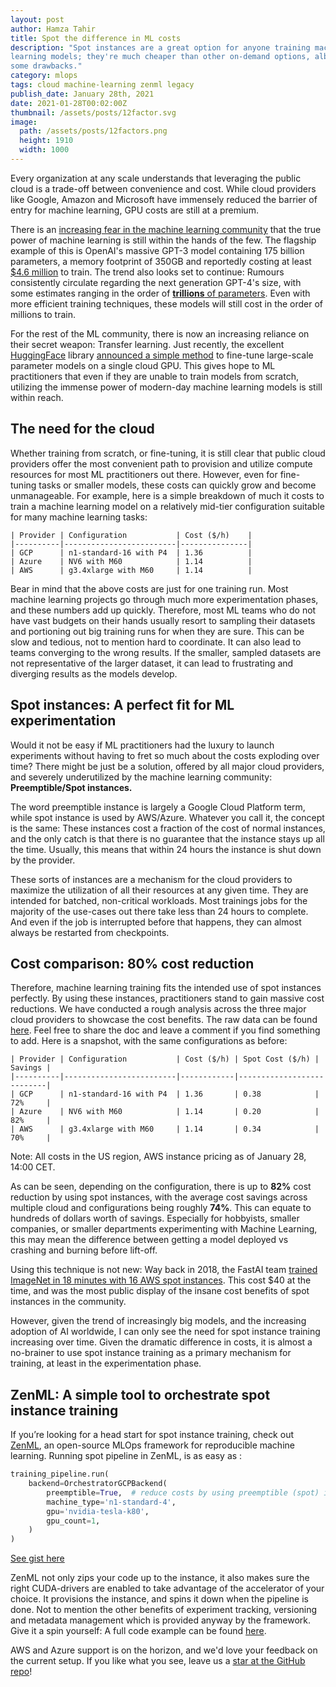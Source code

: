 ```yaml
---
layout: post
author: Hamza Tahir
title: Spot the difference in ML costs
description: "Spot instances are a great option for anyone training machine
learning models; they're much cheaper than other on-demand options, albeit with
some drawbacks."
category: mlops
tags: cloud machine-learning zenml legacy
publish_date: January 28th, 2021
date: 2021-01-28T00:02:00Z
thumbnail: /assets/posts/12factor.svg
image:
  path: /assets/posts/12factors.png
  height: 1910
  width: 1000
---
```


Every organization at any scale understands that leveraging the public cloud is
a trade-off between convenience and cost. While cloud providers like Google,
Amazon and Microsoft have immensely reduced the barrier of entry for machine
learning, GPU costs are still at a premium.

There is an
[increasing fear in the machine learning community](https://venturebeat.com/2020/06/01/ai-machine-learning-openai-gpt-3-size-isnt-everything/)
that the true power of machine learning is still within the hands of the few.
The flagship example of this is OpenAI's massive GPT-3 model containing 175
billion parameters, a memory footprint of 350GB and reportedly costing at least
[$4.6 million](https://lambdalabs.com/blog/demystifying-gpt-3/) to train. The
trend also looks set to continue: Rumours consistently circulate regarding the
next generation GPT-4's size, with some estimates ranging in the order of
[**trillions** of parameters](https://www.metaculus.com/questions/4852/how-many-parameters-will-gpt-4-have-if-it-is-released-in-billions-of-parameters/).
Even with more efficient training techniques, these models will still cost in
the order of millions to train.

For the rest of the ML community, there is now an increasing reliance on their
secret weapon: Transfer learning. Just recently, the excellent
[HuggingFace](https://huggingface.co/) library
[announced a simple method](https://twitter.com/huggingface/status/1351560093658198022)
to fine-tune large-scale parameter models on a single cloud GPU. This gives hope
to ML practitioners that even if they are unable to train models from scratch,
utilizing the immense power of modern-day machine learning models is still
within reach.

## The need for the cloud

Whether training from scratch, or fine-tuning, it is still clear that public
cloud providers offer the most convenient path to provision and utilize compute
resources for most ML practitioners out there. However, even for fine-tuning
tasks or smaller models, these costs can quickly grow and become unmanageable.
For example, here is a simple breakdown of much it costs to train a machine
learning model on a relatively mid-tier configuration suitable for many machine
learning tasks:

```
| Provider | Configuration           | Cost ($/h)    |
|----------|-------------------------|---------------|
| GCP      | n1-standard-16 with P4  | 1.36          |
| Azure    | NV6 with M60            | 1.14          |
| AWS      | g3.4xlarge with M60     | 1.14          |
```

Bear in mind that the above costs are just for one training run. Most machine
learning projects go through much more experimentation phases, and these numbers
add up quickly. Therefore, most ML teams who do not have vast budgets on their
hands usually resort to sampling their datasets and portioning out big training
runs for when they are sure. This can be slow and tedious, not to mention hard
to coordinate. It can also lead to teams converging to the wrong results. If the
smaller, sampled datasets are not representative of the larger dataset, it can
lead to frustrating and diverging results as the models develop.

## Spot instances: A perfect fit for ML experimentation

Would it not be easy if ML practitioners had the luxury to launch experiments
without having to fret so much about the costs exploding over time? There might
be just be a solution, offered by all major cloud providers, and severely
underutilized by the machine learning community: **Preemptible/Spot instances.**

The word preemptible instance is largely a Google Cloud Platform term, while
spot instance is used by AWS/Azure. Whatever you call it, the concept is the
same: These instances cost a fraction of the cost of normal instances, and the
only catch is that there is no guarantee that the instance stays up all the
time. Usually, this means that within 24 hours the instance is shut down by the
provider.

These sorts of instances are a mechanism for the cloud providers to maximize the
utilization of all their resources at any given time. They are intended for
batched, non-critical workloads. Most trainings jobs for the majority of the
use-cases out there take less than 24 hours to complete. And even if the job is
interrupted before that happens, they can almost always be restarted from
checkpoints.

## Cost comparison: 80% cost reduction

Therefore, machine learning training fits the intended use of spot instances
perfectly. By using these instances, practitioners stand to gain massive cost
reductions. We have conducted a rough analysis across the three major cloud
providers to showcase the cost benefits. The raw data can be found
[here](https://docs.google.com/spreadsheets/d/1wErQviA3sI22fh3BscO4CMJyg6w1Qqi468O1bCxUFhc/edit?usp=sharing).
Feel free to share the doc and leave a comment if you find something to add.
Here is a snapshot, with the same configurations as before:

```
| Provider | Configuration           | Cost ($/h) | Spot Cost ($/h) | Savings |
|----------|-------------------------|------------|---------------------------|
| GCP      | n1-standard-16 with P4  | 1.36       | 0.38            | 72%     |
| Azure    | NV6 with M60            | 1.14       | 0.20            | 82%     |
| AWS      | g3.4xlarge with M60     | 1.14       | 0.34            | 70%     |
```

Note: All costs in the US region, AWS instance pricing as of January 28, 14:00
CET.

As can be seen, depending on the configuration, there is up to **82%** cost
reduction by using spot instances, with the average cost savings across multiple
cloud and configurations being roughly **74%**. This can equate to hundreds of
dollars worth of savings. Especially for hobbyists, smaller companies, or
smaller departments experimenting with Machine Learning, this may mean the
difference between getting a model deployed vs crashing and burning before
lift-off.

Using this technique is not new: Way back in 2018, the FastAI team
[trained ImageNet in 18 minutes with 16 AWS spot instances](https://www.fast.ai/2018/08/10/fastai-diu-imagenet/).
This cost $40 at the time, and was the most public display of the insane cost
benefits of spot instances in the community.

However, given the trend of increasingly big models, and the increasing adoption
of AI worldwide, I can only see the need for spot instance training increasing
over time. Given the dramatic difference in costs, it is almost a no-brainer to
use spot instance training as a primary mechanism for training, at least in the
experimentation phase.

## ZenML: A simple tool to orchestrate spot instance training

If you’re looking for a head start for spot instance training, check out
[ZenML](https://github.com/zenml-io/zenml), an open-source MLOps framework for
reproducible machine learning. Running spot pipeline in ZenML, is as easy as :

```python
training_pipeline.run(
    backend=OrchestratorGCPBackend(
        preemptible=True,  # reduce costs by using preemptible (spot) instances
        machine_type='n1-standard-4',
        gpu='nvidia-tesla-k80',
        gpu_count=1,
    )
)
```

[See gist here](https://gist.github.com/htahir1/62dc4baa12560e8b88ce156f76aaab5f)

ZenML not only zips your code up to the instance, it also makes sure the right
CUDA-drivers are enabled to take advantage of the accelerator of your choice. It
provisions the instance, and spins it down when the pipeline is done. Not to
mention the other benefits of experiment tracking, versioning and metadata
management which is provided anyway by the framework. Give it a spin yourself: A
full code example can be found
[here](https://github.com/zenml-io/zenml/tree/main/examples).

AWS and Azure support is on the horizon, and we'd love your feedback on the
current setup. If you like what you see, leave us a
[star at the GitHub repo](https://github.com/zenml-io/zenml)!
